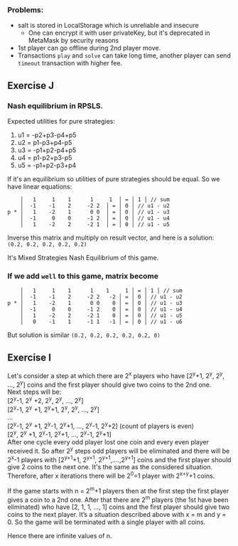 ### Problems:
* salt is stored in LocalStorage which is unreliable and insecure
  * One can encrypt it with user privateKey, but it's deprecated in MetaMask by security reasons
* 1st player can go offline during 2nd player move. 
* Transactions `play` and `solve` can take long time, another player can send `timeout` transaction with higher fee. 


## Exercise J

### Nash equilibrium in RPSLS.
Expected utilities for pure strategies:
1. u1 = -p2+p3-p4+p5
2. u2 = p1-p3+p4-p5
3. u3 = -p1+p2-p4+p5
4. u4 = p1-p2+p3-p5
5. u5 = -p1+p2-p3+p4

If it's an equilibrium so utilities of pure strategies should be equal. So we have linear equations:
```
    │   1     1    1      1     1  │ = │ 1 │ // sum
    │  -1    -1    2     -2	2  │ = │ 0 │ // u1 - u2
p * │   1    -2    1      0	0  │ = │ 0 │ // u1 - u3
    │  -1     0    0     -1	2  │ = │ 0 │ // u1 - u4
    │   1    -2    2     -2	1  │ = │ 0 │ // u1 - u5
```
Inverse this matrix and multiply on result vector, and here is a solution: 
`(0.2, 0.2, 0.2, 0.2, 0.2)`

It's Mixed Strategies Nash Equilibrium of this game.

### If we add `well` to this game, matrix become
```
    │   1     1    1      1    1     1 │ = │ 1 │ // sum
    │  -1    -1    2     -2	2   -2 │ = │ 0 │ // u1 - u2
p * │   1    -2    1      0	0    0 │ = │ 0 │ // u1 - u3
    │  -1     0    0     -1	2    0 │ = │ 0 │ // u1 - u4
    │   1    -2    2     -2	1    0 │ = │ 0 │ // u1 - u5
    │   0    -1    1     -1	1   -1 │ = │ 0 │ // u1 - u6
```
But solution is similar `(0.2, 0.2, 0.2, 0.2, 0.2, 0)`


## Exercise I

Let's consider a step at which there are 2<sup>x</sup> players who have [2<sup>y</sup>+1, 2<sup>y</sup>, 2<sup>y</sup>, …, 2<sup>y</sup>] coins and the first player should give two coins to the 2nd one. <br/>
Next steps will be:<br/>
[2<sup>y</sup>-1, 2<sup>y</sup> +2, 2<sup>y</sup>, 2<sup>y</sup>, …, 2<sup>y</sup>]<br/>
[2<sup>y</sup>-1, 2<sup>y</sup> +1, 2<sup>y</sup>+1, 2<sup>y</sup>, 2<sup>y</sup>, …, 2<sup>y</sup>]<br/>
…<br/>
[2<sup>y</sup>-1, 2<sup>y</sup> +1, 2<sup>y</sup>-1, 2<sup>y</sup>+1, …, 2<sup>y</sup>-1, 2<sup>y</sup>+2] (count of players is even)<br/>
[2<sup>y</sup>, 2<sup>y</sup> +1, 2<sup>y</sup>-1, 2<sup>y</sup>+1, …, 2<sup>y</sup>-1, 2<sup>y</sup>+1]<br/>
After one cycle every odd player lost one coin and every even player received it. So after 2<sup>y</sup> steps odd players will be eliminated and there will be 2<sup>x</sup>-1 players with [2<sup>y+1</sup>+1, 2<sup>y+1</sup>, 2<sup>y+1</sup>,....,2<sup>y+1</sup>] coins and the first player should give 2 coins to the next one. It's the same as the considered situation. Therefore, after x iterations there will be 2<sup>0</sup>=1 player with 2<sup>x+y</sup>+1 coins.

If the game starts with n = 2<sup>m</sup>+1 players then at the first step the first player gives a coin to a 2nd one. After that there are 2<sup>m</sup> players (the 1st have been eliminated) who have [2, 1, 1, …, 1] coins and the first player should give two coins to the next player. It’s a situation described above with x = m and y = 0. So the game will be terminated with a single player with all coins.

Hence there are infinite values of n. 
